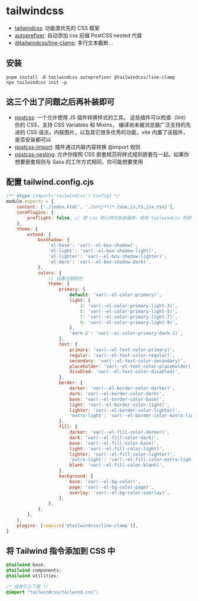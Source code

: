 # tailwindcss
- [tailwindcss](https://tailwindcss.com/docs/guides/vite#vue): 功能类优先的 CSS 框架
- [autoprefixer](https://github.com/postcss/autoprefixer): 自动添加 css 前缀
 PostCSS nested 代替
- [@tailwindcss/line-clamp](https://github.com/tailwindlabs/tailwindcss-line-clamp): 多行文本截断...

## 安装
```
pnpm install -D tailwindcss autoprefixer @tailwindcss/line-clamp
npx tailwindcss init -p
```

## 这三个出了问题之后再补装即可
- [postcss](https://github.com/postcss/postcss/blob/main/docs/README-cn.md): 一个允许使用 JS 插件转换样式的工具。 这些插件可以检查（lint）你的 CSS，支持 CSS Variables 和 Mixins， 编译尚未被浏览器广泛支持的先进的 CSS 语法，内联图片，以及其它很多优秀的功能，vite 内置了该插件，是否安装都可以
- [postcss-import](https://github.com/postcss/postcss-import): 插件通过内联内容转换 @import 规则
- [postcss-nesting](): 允许你按照 CSS 嵌套规范将样式规则嵌套在一起。如果你想要嵌套规则与 Sass 的工作方式相同，你可能想要使用

## 配置 tailwind.config.cjs
``` js
/** @type {import('tailwindcss').Config} */
module.exports = {
	content: ['./index.html', './src/**/*.{vue,js,ts,jsx,tsx}'],
	corePlugins: {
		preflight: false, // 把 css 默认样式给屏蔽掉，使用 tailwindcss 的默认样式
	},
	theme: {
		extend: {
			boxShadow: {
				'el-base': 'var(--el-box-shadow)',
				'el-light': 'var(--el-box-shadow-light)',
				'el-lighter': 'var(--el-box-shadow-lighter)',
				'el-dark': 'var(--el-box-shadow-dark)',
			},
			colors: {
				// 设置主题颜色
				theme: {
					primary: {
						default: 'var(--el-color-primary)',
						light: {
							3: 'var(--el-color-primary-light-3)',
							5: 'var(--el-color-primary-light-5)',
							7: 'var(--el-color-primary-light-7)',
							9: 'var(--el-color-primary-light-9)',
						},
						'dark-2': 'var(--el-color-primary-dark-2)',
					},
					text: {
						primary: 'var(--el-text-color-primary)',
						regular: 'var(--el-text-color-regular)',
						secondary: 'var(--el-text-color-secondary)',
						placeholder: 'var(--el-text-color-placeholder)',
						disabled: 'var(--el-text-color-disabled)',
					},
					border: {
						darker: 'var(--el-border-color-darker)',
						dark: 'var(--el-border-color-dark)',
						base: 'var(--el-border-color-base)',
						light: 'var(--el-border-color-light)',
						lighter: 'var(--el-border-color-lighter)',
						'extra-light': 'var(--el-border-color-extra-light)',
					},
					fill: {
						darker: 'var(--el-fill-color-darker)',
						dark: 'var(--el-fill-color-dark)',
						base: 'var(--el-fill-color-base)',
						light: 'var(--el-fill-color-light)',
						lighter: 'var(--el-fill-color-lighter)',
						'extra-light': 'var(--el-fill-color-extra-light)',
						blank: 'var(--el-fill-color-blank)',
					},
					background: {
						base: 'var(--el-bg-color)',
						page: 'var(--el-bg-color-page)',
						overlay: 'var(--el-bg-color-overlay)',
					},
				},
			},
		},
	},
	plugins: [require('@tailwindcss/line-clamp')],
}
```

## 将 Tailwind 指令添加到 CSS 中
``` css
@tailwind base;
@tailwind components;
@tailwind utilities;

/* 或者引入下面 */
@import "tailwindcss/tailwind.css";
```